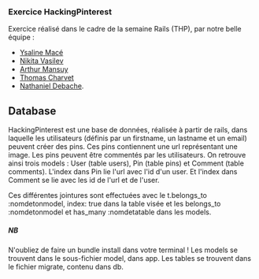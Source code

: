 ### Exercice HackingPinterest

Exercice réalisé dans le cadre de la semaine Rails (THP), par notre belle équipe :
- [Ysaline Macé](https://github.com/Ysalien)
- [Nikita Vasilev](https://github.com/nikitavasilev)
- [Arthur Mansuy](https://github.com/tutus06) 
- [Thomas Charvet](https://github.com/TomacTh) 
- [Nathaniel Debache](https://github.com/Natdenice).

## Database

HackingPinterest est une base de données, réalisée à partir de rails, dans laquelle les utilisateurs (définis par un firstname, un lastname et un email) peuvent créer des pins. Ces pins contiennent une url représentant une image. Les pins peuvent être commentés par les utilisateurs. On retrouve ainsi trois models : User (table users), Pin (table pins) et Comment (table comments). L'index dans Pin lie l'url avec l'id d'un user. Et l'index dans Comment se lie avec les id de l'url et de l'user.

Ces différentes jointures sont effectuées avec le t.belongs_to :nomdetonmodel, index: true dans la table visée et les belongs_to :nomdetonmodel et has_many :nomdetatable dans les models.

##### NB

N'oubliez de faire un bundle install dans votre terminal ! Les models se trouvent dans le sous-fichier model, dans app. Les tables se trouvent dans le fichier migrate, contenu dans db.
